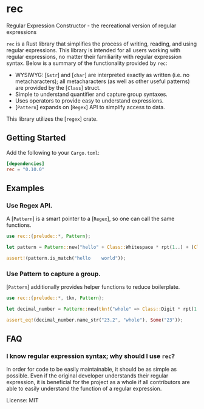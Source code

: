 # rec

Regular Expression Constructor - the recreational version of regular expressions

`rec` is a Rust library that simplifies the process of writing, reading, and using regular
expressions. This library is intended for all users working with regular expressions, no matter
their familiarity with regular expression syntax. Below is a summary of the functionality
provided by `rec`:

- WYSIWYG: [`&str`] and [`char`] are interpreted exactly as written (i.e. no metacharacters);
all metacharacters (as well as other useful patterns) are provided by the [`Class`] struct.
- Simple to understand quantifier and capture group syntaxes.
- Uses operators to provide easy to understand expressions.
- [`Pattern`] expands on [`Regex`] API to simplify access to data.

This library utilizes the [`regex`] crate.

## Getting Started

Add the following to your `Cargo.toml`:

```toml
[dependencies]
rec = "0.10.0"
```

## Examples
### Use Regex API.

A [`Pattern`] is a smart pointer to a [`Regex`], so one can call the same functions.

```rust
use rec::{prelude::*, Pattern};

let pattern = Pattern::new("hello" + Class::Whitespace * rpt(1..) + (Class::Digit | "world"));

assert!(pattern.is_match("hello    world"));
```

### Use Pattern to capture a group.

[`Pattern`] additionally provides helper functions to reduce boilerplate.

```rust
use rec::{prelude::*, tkn, Pattern};

let decimal_number = Pattern::new(tkn!("whole" => Class::Digit * rpt(1..)) + "." + Class::Digit * rpt(..));

assert_eq!(decimal_number.name_str("23.2", "whole"), Some("23"));
```

## FAQ

### I know regular expression syntax; why should I use `rec`?

In order for code to be easily maintainable, it should be as simple as possible. Even if the
original developer understands their regular expression, it is beneficial for the project as a
whole if all contributors are able to easily understand the function of a regular expression.

License: MIT
